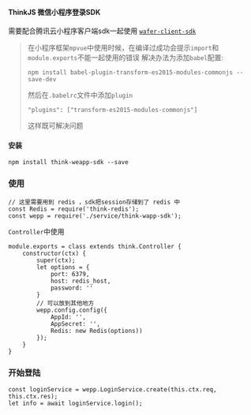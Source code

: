 #### ThinkJS 微信小程序登录SDK

需要配合腾讯云小程序客户端sdk一起使用
[`wafer-client-sdk`](https://github.com/tencentyun/wafer-client-sdk)

> 在小程序框架`mpvue`中使用时候，在编译过成功会提示`import`和`module.exports`不能一起使用的错误
> 解决办法为添加`babel`配置:
> ```
> npm install babel-plugin-transform-es2015-modules-commonjs --save-dev
> ```
> 然后在`.babelrc`文件中添加`plugin`
> ```
> "plugins": ["transform-es2015-modules-commonjs"]
> ```
> 这样既可解决问题

#### 安装
```
npm install think-weapp-sdk --save
```
### 使用
```
// 这里需要用到 redis ，sdk把session存储到了 redis 中
const Redis = require('think-redis');
const wepp = require('./service/think-wapp-sdk');
```
`Controller`中使用
```
module.exports = class extends think.Controller {
    constructor(ctx) {
        super(ctx);
        let options = {
            port: 6379,
            host: redis_host,
            password: ''
        }
        // 可以放到其他地方
        wepp.config.config({
            AppId: '',
            AppSecret: '',
            Redis: new Redis(options))
        });
    }
}
```

### 开始登陆
```
const loginService = wepp.LoginService.create(this.ctx.req, this.ctx.res);
let info = await loginService.login();
```


